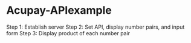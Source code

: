 # Acupay-APIexample

Step 1: Establish server
Step 2: Set API, display number pairs, and input form
Step 3: Display product of each number pair

